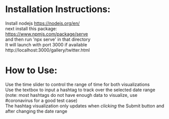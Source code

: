 # Installation Instructions:

Install nodejs https://nodejs.org/en/  
next install this package:  
https://www.npmjs.com/package/serve  
and then run 'npx serve' in that directory  
It will launch with port 3000 if available  
http://localhost:3000/gallery/twitter.html  

# How to Use:  

Use the time slider to control the range of time for both visualizations  
Use the textbox to input a hashtag to track over the selected date range (note: most hashtags do not have enough data to visualize, use \#coronavirus for a good test case)  
The hashtag visualization only updates when *clicking* the Submit button and after changing the date range  